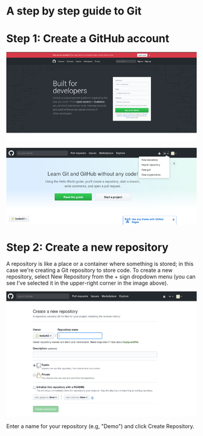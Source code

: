 # A step by step guide to Git
# Step 1: Create a GitHub account


![Image](resources/git_guide1.png)

![Image](resources/git_guide2.png)

# Step 2: Create a new repository

A repository is like a place or a container where something is stored; in this case we're creating a Git repository to store code. To create a new repository, select New Repository from the + sign dropdown menu (you can see I've selected it in the upper-right corner in the image above).

![Image](resources/git_guide3.png)

Enter a name for your repository (e.g, "Demo") and click Create Repository.









